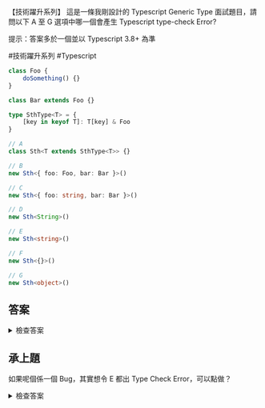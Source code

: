 【技術躍升系列】
這是一條我剛設計的 Typescript Generic Type 面試題目，請問以下 A 至 G 選項中哪一個會產生 Typescript type-check Error?

提示：答案多於一個並以 Typescript 3.8+ 為準

\#技術躍升系列 \#Typescript
```ts
class Foo {
    doSomething() {}
}

class Bar extends Foo {}

type SthType<T> = {
    [key in keyof T]: T[key] & Foo
}

// A
class Sth<T extends SthType<T>> {}

// B
new Sth<{ foo: Foo, bar: Bar }>()

// C
new Sth<{ foo: string, bar: Bar }>()

// D
new Sth<String>()

// E
new Sth<string>()

// F
new Sth<{}>()

// G
new Sth<object>()

```

## 答案
<details>
  <summary>檢查答案</summary>

```
C, D

C : 因為 `foo: string` not extends Foo
D : 因為 String interface 有 property, 而且一定唔係 Foo.
```

### 為什麼 E 不是？
```
E: 因為 string 係 primitive type 冇任何 key-value property，
  所以 type constraints 唔會對。而本身 string 係 compatible type to {}
```

</details>


## 承上題
如果呢個係一個 Bug，其實想令 E 都出 Type Check Error，可以點做？

<details>
  <summary>檢查答案</summary>

```ts
// Add `object`  
type SthType<T> = object & {
    [key in keyof T]: T[key] & Foo
}
```

</details>
